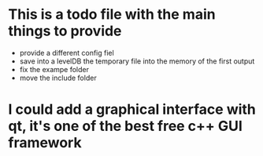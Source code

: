 # This is a todo file with the main things to provide

-  provide a different config fiel
-  save into a levelDB the temporary file into the memory of the first output
-  fix the exampe folder
-  move the include folder


# I could add a graphical interface with qt, it's one of the best free c++ GUI framework